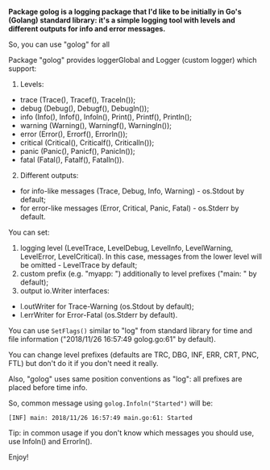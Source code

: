 **Package golog is a logging package that I'd like to be initially in Go's (Golang) standard library: 
it's a simple logging tool with levels and different outputs for info and error messages.**

So, you can use "golog" for all  

Package "golog" provides loggerGlobal and Logger (custom logger) which support:
1. Levels:
- trace (Trace(), Tracef(), Traceln());
- debug (Debug(), Debugf(), Debugln());
- info (Info(), Infof(), Infoln(), Print(), Printf(), Println();
- warning (Warning(), Warningf(), Warningln());
- error (Error(), Errorf(), Errorln());
- critical (Critical(), Criticalf(), Criticalln());
- panic (Panic(), Panicf(), Panicln());
- fatal (Fatal(), Fatalf(), Fatalln()).
2. Different outputs:
- for info-like messages (Trace, Debug, Info, Warning) - os.Stdout by default;
- for error-like messages (Error, Critical, Panic, Fatal) - os.Stderr by default.

You can set:
1. logging level (LevelTrace, LevelDebug, LevelInfo, LevelWarning, LevelError, LevelCritical).
In this case, messages from the lower level will be omitted - LevelTrace by default;
2. custom prefix (e.g. "myapp: ") additionally to level prefixes ("main: " by default);
3. output io.Writer interfaces:
 - l.outWriter for Trace-Warning (os.Stdout by default);
 - l.errWriter for Error-Fatal (os.Stderr by default).

You can use `SetFlags()` similar to "log" from standard library for time and file information
("2018/11/26 16:57:49 golog.go:61" by default).

You can change level prefixes (defaults are TRC, DBG, INF, ERR, CRT, PNC, FTL) but don't do it
if you don't need it really.

Also, "golog" uses same position conventions as "log": all prefixes are placed before time info.

So, common message using `golog.Infoln("Started")` will be:
```
[INF] main: 2018/11/26 16:57:49 main.go:61: Started
```

Tip: in common usage if you don't know which messages you should use, use Infoln() and Errorln().

Enjoy!
